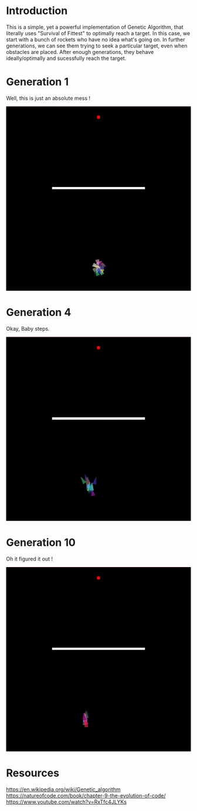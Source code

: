 # Introduction
This is a simple, yet a powerful implementation of Genetic Algorithm, that literally uses "Survival of Fittest" to optimally reach a target.
In this case, we start with a bunch of rockets who have no idea what's going on.
In further generations, we can see them trying to seek a particular target, even when obstacles are placed.
After enough generations, they behave ideally/optimally and sucessfully reach the target.

# Generation 1
Well, this is just an absolute mess !

![gen1](Resources/gen1.gif)
# Generation 4
Okay, Baby steps.

![gen1](Resources/gen4.gif)
# Generation 10
Oh it figured it out !

![gen1](Resources/gen10.gif)

# Resources
 
 https://en.wikipedia.org/wiki/Genetic_algorithm
 https://natureofcode.com/book/chapter-9-the-evolution-of-code/
 https://www.youtube.com/watch?v=RxTfc4JLYKs
